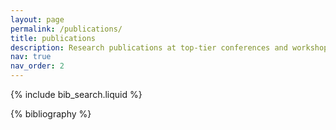 ```yaml
---
layout: page
permalink: /publications/
title: publications
description: Research publications at top-tier conferences and workshops including NAACL, CVPR, ICCV, ICML, EMNLP, and CODS-COMAD.
nav: true
nav_order: 2
---
```


<!-- _pages/publications.md -->

<!-- Bibsearch Feature -->

{% include bib_search.liquid %}

<div class="publications">

{% bibliography %}

</div>
